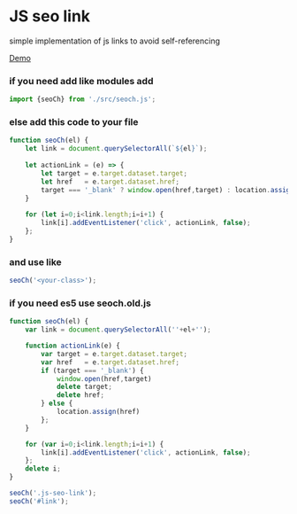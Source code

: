 # JS seo link

simple implementation of js links to avoid self-referencing

[Demo](https://tltary.github.io/js_seo_link/index.html)



### if you need add like modules add 
```js
import {seoCh} from './src/seoch.js';
```



### else add this code to your file
```js
function seoCh(el) {
	let link = document.querySelectorAll(`${el}`);
	
	let actionLink = (e) => {
		let target = e.target.dataset.target;
		let href   = e.target.dataset.href;
		target === '_blank' ? window.open(href,target) : location.assign(href);
	}
	
	for (let i=0;i<link.length;i=i+1) {
		link[i].addEventListener('click', actionLink, false);
	};
}
```


### and use like 
```js
seoCh('<your-class>');
```


### if you need es5 use seoch.old.js 
```js
function seoCh(el) {
	var link = document.querySelectorAll(''+el+'');

	function actionLink(e) {
		var target = e.target.dataset.target;
		var href   = e.target.dataset.href;
		if (target === '_blank') {
			window.open(href,target)
			delete target;
			delete href;
		} else {
			location.assign(href)
		};
	}

	for (var i=0;i<link.length;i=i+1) {
		link[i].addEventListener('click', actionLink, false);
	};
	delete i;
}

seoCh('.js-seo-link');
seoCh('#link');
```
